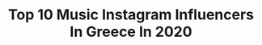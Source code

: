 ---
title: Top 10 Music Instagram Influencers In Greece In 2020
description: >-
  Find top music Instagram influencers in Greece in 2020. Most popular hashtags: #love #music #summer.
platform: Instagram
hits: 217
text_top: Analyze the most popular Instagram accounts on inBeat.
text_bottom: inBeat has 217 Instagram influencers like this in Greece for you to collaborate.
profiles:
  - username: "alinak.official"
    fullname: >-
      Alina K
    bio: >-
      Romanian/Lebanese Ambassador at @arabfashioncouncil #alinakofficial #newrelease #Onlylove #music
    location: "Greece"
    followers: 35719
    engagement: 228
    commentsToLikes: 0.239717
    id: ck6ub38sn77hr0j716583d0u2
    verified: true
    hashtags: "#kuwait, #romania, #uk, #bucharest"
  - username: "redheadonajourney"
    fullname: >-
      Julie 🇬🇷
    bio: >-
      Singer🎤 Content Creator 🎥 Brand Ambassador🧜‍♀️ Traveller ✈️ For collaborations DM 📩 Rock music lover 🤘 Acting lover 🎭 Check out @squirrelypigs 😉❤️
    location: "Greece"
    followers: 11116
    engagement: 1971
    commentsToLikes: 0.983718
    id: ck8t7jmsvh1zo0j78cduexkcd
    verified: false
    hashtags: "#giveawaygreece, #styleoftheday, #greekjewelry, #influencerstyle"
  - username: "konstantinos.kazakos"
    fullname: >-
      Konstantinos kazakos
    bio: >-
      Artist #actor #theater #guitarist #music #motorbikes
    location: "Greece"
    followers: 9142
    engagement: 1345
    commentsToLikes: 0.017580
    id: ck5pvdyexhegi0i113e510lde
    verified: false
    hashtags: "#onset, #openbeyond, #manousakis, #opentv"
  - username: "elenapapapanayiotou"
    fullname: >-
      Elena Papapanayiotou
    bio: >-
      🎤 @ytonthemusicshow 🎓Bachelor of Music Education-Study Jazz Voice- Ant1Radio🎧 Teaching 🎤TheVoiceOfGreece2 ✌️NEW SONG 💿⬇️ @heavenmusic_official 🇨🇾📍🇬🇷
    location: "Greece"
    followers: 17558
    engagement: 1044
    commentsToLikes: 0.014228
    id: ck5px2d5bprm20i11bqepwoyh
    verified: false
    hashtags: "#the, #beautiful, #sky, #summer"
  - username: "gogodelogianni"
    fullname: >-
      Gogo Delogianni
    bio: >-
      foodie ° cook ° recipe developer ° music lover ° DIME awards winner 2018 MAD about arts winner 2019 #gogodelogianni #foodloverfoodmaker Recipe link ⤵️
    location: "Greece"
    followers: 31237
    engagement: 735
    commentsToLikes: 0.008906
    id: ck55lljyh1usa0i11v3z9inc1
    verified: false
    hashtags: "#kateveitetaskalia, #timetoendbreastcancer, #elcdonates, #lidlplus"
  - username: "voulgaraki_el"
    fullname: >-
      Εleni Voulgaraki  ✨🦋
    bio: >-
      Monday- Friday 📻 @music89.2 • 🦝 | 07:00- 10:00 Σ/Κ 📺 @opentvgr • “Έλα Χαμογέλα”|09:45- 13:00 Journalist | Digi Girl | 💫
    location: "Greece"
    followers: 41214
    engagement: 1172
    commentsToLikes: 0.007538
    id: ck5pveveyhjhl0i11fxl6hdd5
    verified: false
    hashtags: "#happy, #whenwewereyoungandfree, #diorcapturetotale, #girlsnightout"
  - username: "sharkkana"
    fullname: >-
      Sharkkana
    bio: >-
      Founder of @sharkkini 1/2 of @chamu.world 🌐 Music Management and Creative. sharkkana@gmail.com
    location: "Greece"
    followers: 5030
    engagement: 1566
    commentsToLikes: 0.065930
    id: ck5pxdj8kr9p70i11u8a0t1nq
    verified: false
    hashtags: ""
  - username: "giangideg"
    fullname: >-
      Gianluca
    bio: >-
      Made in Rome 🇮🇹 - I ❤️Football ⚽️ ASROMA - Music-Cinema-Travel ✈️
    location: "Greece"
    followers: 228247
    engagement: 217
    commentsToLikes: 0.017287
    id: ckf5qz3ezavnt0j23e4g49kp8
    verified: false
    hashtags: "#blondehairdontcare, #navajo, #zante, #beach"
  - username: "lna.music"
    fullname: >-
      LNA (Elena)👑
    bio: >-
      • Cantautora & Productora (Singer/Songwriter & Music Producer)🎼 • Bailarina (Dancer)💃🏽 • Berklee College of Music 🎵 💎DIAMANTE💎👇🏼👇🏼
    location: "Greece"
    followers: 16849
    engagement: 567
    commentsToLikes: 0.023510
    id: ckap4kz8e7rd70i780l2gjduq
    verified: false
    hashtags: "#tumentiste, #lna, #diamante, #powerstyle"
  - username: "simaheyrati"
    fullname: >-
      S!MA
    bio: >-
      ⚡️I MAKE MUSIC & LOVE HAIR⚡️ & GIRLBO$$ @rebellebeautybelgium 💕 Management: hans@popvilla.be
    location: "Greece"
    followers: 7978
    engagement: 717
    commentsToLikes: 0.029213
    id: ck5c0fidqt18g0i11d034vbqw
    verified: false
    hashtags: "#nofilter, #noscrubs, #singing, #cover"
---